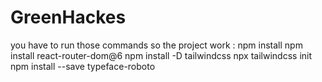 # GreenHackes
you have to run those commands so the project work : 
npm install 
npm install react-router-dom@6
npm install -D tailwindcss
npx tailwindcss init 
npm install --save typeface-roboto 